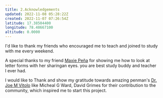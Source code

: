 ```yaml
---
title: 2.Acknowledgements
updated: 2022-11-08 05:28:22Z
created: 2022-11-07 07:26:54Z
latitude: 17.38504400
longitude: 78.48667100
altitude: 0.0000
---
```


I'd like to thank my friends who encouraged me to teach and joined to study with me every weekend.

A special thanks to my friend [Maxie Peña](https://www.instagram.com/maxiecalligraphy/) for showing me how to look at letter forms with her sharingan eyes. you are best study buddy and teacher I ever had.

I would like to Thank and show my gratitude towards amazing penman's [Dr. Joe M Vitolo](https://www.instagram.com/drjmvitolo/)  like Micheal G Ward, David Grimes for their contribution to the community,  which inspired me to start this project.